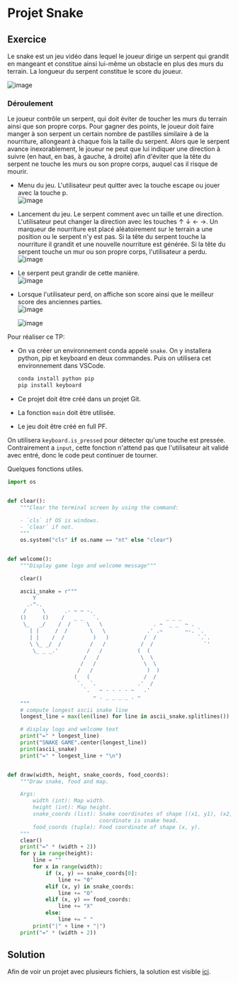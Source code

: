 # Projet Snake

## Exercice

Le snake est un jeu vidéo dans lequel le joueur dirige un serpent qui grandit en mangeant et constitue ainsi lui-même un obstacle en plus des murs du terrain. La longueur du serpent constitue le score du joueur.

![image](./assets/13/snake_illustration.png)

### Déroulement

Le joueur contrôle un serpent, qui doit éviter de toucher les murs du terrain ainsi que son propre corps. Pour gagner des points, le joueur doit faire manger à son serpent un certain nombre de pastilles similaire à de la nourriture, allongeant à chaque fois la taille du serpent. Alors que le serpent avance inexorablement, le joueur ne peut que lui indiquer une direction à suivre (en haut, en bas, à gauche, à droite) afin d'éviter que la tête du serpent ne touche les murs ou son propre corps, auquel cas il risque de mourir.

- Menu du jeu. L'utilisateur peut quitter avec la touche escape ou jouer avec la touche p.\
  ![image](./assets/13/menu.png)

- Lancement du jeu. Le serpent comment avec un taille et une direction. L'utilisateur peut changer la direction avec les touches &uarr; &darr; &larr; &rarr;. Un marqueur de nourriture est placé aléatoirement sur le terrain a une position ou le serpent n'y est pas. Si la tête du serpent touche la nourriture il grandit et une nouvelle nourriture est générée. Si la tête du serpent touche un mur ou son propre corps, l'utilisateur a perdu.\
  ![image](./assets/13/snake_start.png)

- Le serpent peut grandir de cette manière.\
  ![image](./assets/13/snake_has_grow.png)

- Lorsque l'utilisateur perd, on affiche son score ainsi que le meilleur score des anciennes parties.\
  ![image](./assets/13/game_over_1.png)

  ![image](./assets/13/game_over_2.png)

Pour réaliser ce TP:

- On va créer un environnement conda appelé `snake`. On y installera python, pip et keyboard en deux commandes. Puis on utilisera cet environnement dans VSCode.

  ```bash
  conda install python pip
  pip install keyboard
  ```

- Ce projet doit être créé dans un projet Git.

- La fonction `main` doit être utilisée.

- Le jeu doit être créé en full PF.

On utilisera `keyboard.is_pressed` pour détecter qu'une touche est pressée. Contrairement a `input`, cette fonction n'attend pas que l'utilisateur ait validé avec entré, donc le code peut continuer de tourner.

Quelques fonctions utiles.

```python
import os


def clear():
    """Clear the terminal screen by using the command:

    - `cls` if OS is windows.
    - `clear` if not.
    """
    os.system("cls" if os.name == "nt" else "clear")


def welcome():
    """Display game logo and welcome message"""

    clear()

    ascii_snake = r"""
        Y
      .-^-.
     /     \      .- ~ ~ -.
    ()     ()    /   _ _   `.                     _ _ _
     \_   _/    /  /     \   \                . ~  _ _  ~ .
       | |     /  /       \   \             .' .~       ~-. `.
       | |    /  /         )   )           /  /             `.`.
       \ \_ _/  /         /   /           /  /                `'
        \_ _ _.'         /   /           (  (
                        /   /             \  \
                       /   /               \  \
                      /   /                 )  )
                     (   (                 /  /
                      `.  `.             .'  /
                        `.   ~ - - - - ~   .'
                           ~ . _ _ _ _ . ~
    """
    # compute longest ascii snake line
    longest_line = max(len(line) for line in ascii_snake.splitlines())

    # display logo and welcome text
    print("=" * longest_line)
    print("SNAKE GAME".center(longest_line))
    print(ascii_snake)
    print("=" * longest_line + "\n")


def draw(width, height, snake_coords, food_coords):
    """Draw snake, food and map.

    Args:
        width (int): Map width.
        height (int): Map height.
        snake_coords (list): Snake coordinates of shape [(x1, y1), (x2, y2), ...] where first
                             coordinate is snake head.
        food_coords (tuple): Food coordinate of shape (x, y).
    """
    clear()
    print("=" * (width + 2))
    for y in range(height):
        line = ""
        for x in range(width):
            if (x, y) == snake_coords[0]:
                line += "0"
            elif (x, y) in snake_coords:
                line += "O"
            elif (x, y) == food_coords:
                line += "X"
            else:
                line += " "
        print("|" + line + "|")
    print("=" * (width + 2))
```

## Solution

Afin de voir un projet avec plusieurs fichiers, la solution est visible [ici](../project/).

